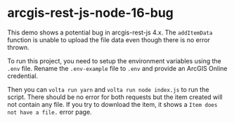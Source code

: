 # arcgis-rest-js-node-16-bug

This demo shows a potential bug in arcgis-rest-js 4.x. The `addItemData` function is unable to upload the file data even though there is no error thrown.

To run this project, you need to setup the environment variables using the `.env` file. Rename the `.env-example` file to `.env` and provide an ArcGIS Online credential.

Then you can `volta run yarn` and `volta run node index.js` to run the script. There should be no error for both requests but the item created will not contain any file. If you try to download the item, it shows a `Item does not have a file.` error page.
